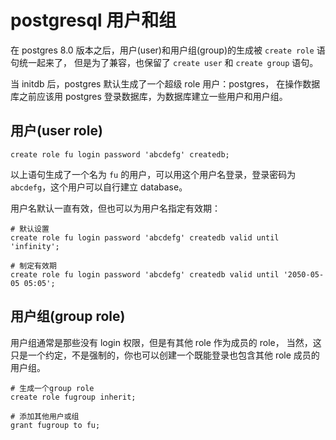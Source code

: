 # postgresql 用户和组

在 postgres 8.0 版本之后，用户(user)和用户组(group)的生成被 `create role` 语句统一起来了，
但是为了兼容，也保留了 `create user` 和 `create group` 语句。

当 initdb 后，postgres 默认生成了一个超级 role 用户：postgres，
在操作数据库之前应该用 postgres 登录数据库，为数据库建立一些用户和用户组。


## 用户(user role)

```
create role fu login password 'abcdefg' createdb;
```

以上语句生成了一个名为 `fu` 的用户，可以用这个用户名登录，登录密码为 `abcdefg`，这个用户可以自行建立 database。

用户名默认一直有效，但也可以为用户名指定有效期：

```
# 默认设置
create role fu login password 'abcdefg' createdb valid until 'infinity';

# 制定有效期
create role fu login password 'abcdefg' createdb valid until '2050-05-05 05:05';
```


## 用户组(group role)

用户组通常是那些没有 login 权限，但是有其他 role 作为成员的 role，
当然，这只是一个约定，不是强制的，你也可以创建一个既能登录也包含其他 role 成员的用户组。

```
# 生成一个group role
create role fugroup inherit;

# 添加其他用户或组
grant fugroup to fu;
```

